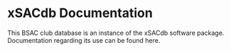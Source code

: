 # xSACdb Documentation

This BSAC club database is an instance of the xSACdb software package.
Documentation regarding its use can be found here.
